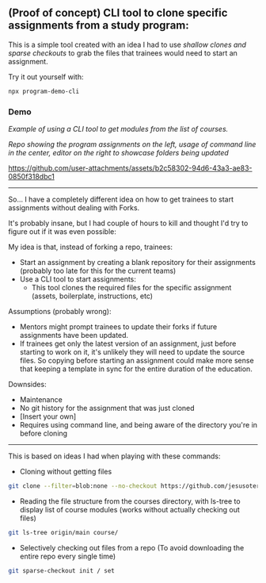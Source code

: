 ## (Proof of concept) CLI tool to clone specific assignments from a study program:

This is a simple tool created with an idea I had to use _shallow clones and sparse checkouts_ to grab the files that trainees would need to start an assignment.

Try it out yourself with:

```sh
npx program-demo-cli
```

### Demo

_Example of using a CLI tool to get modules from the list of courses._

_Repo showing the program assignments on the left, usage of command line in the center, editor on the right to showcase folders being updated_

https://github.com/user-attachments/assets/b2c58302-94d6-43a3-ae83-0850f318dbc1

---

So... I have a completely different idea on how to get trainees to start assignments without dealing with Forks.

It's probably insane, but I had couple of hours to kill and thought I'd try to figure out if it was even possible:

My idea is that, instead of forking a repo, trainees:
- Start an assignment by creating a blank repository for their assignments (probably too late for this for the current teams)
- Use a CLI tool to start assignments:
  - This tool clones the required files for the specific assignment (assets, boilerplate, instructions, etc)

Assumptions (probably wrong):

- Mentors might prompt trainees to update their forks if future assignments have been updated.
- If trainees get only the latest version of an assignment, just before starting to work on it, it's unlikely they will need to update the source files. So copying before starting an assignment could make more sense that keeping a template in sync for the entire duration of the education.

Downsides:
- Maintenance
- No git history for the assignment that was just cloned
- [Insert your own]
- Requires using command line, and being aware of the directory you're in before cloning

---

This is based on ideas I had when playing with these commands:

- Cloning without getting files

```sh
git clone --filter=blob:none --no-checkout https://github.com/jesusoterogomez/program-demo.git /dir
```

- Reading the file structure from the courses directory, with ls-tree to display list of course modules (works without actually checking out files)

```sh
git ls-tree origin/main course/
```

- Selectively checking out files from a repo (To avoid downloading the entire repo every single time)
```sh
git sparse-checkout init / set
```
